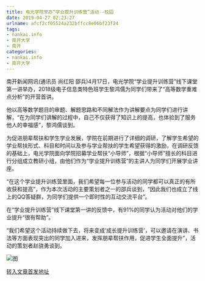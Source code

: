 ```yaml
---
title: 电光学院举办“学业提升训练营”活动--校园
date: 2019-04-27 02:23:27
urlname: afcf2cf05524a232bffcc8e06bf23f24
tags: 
- nankai.info
- 南开大学
- 南开
categories:
- nankai.info
- 南开大学
---
```


南开新闻网讯(通讯员 尚红阳 邵兵)4月17日，电光学院“学业提升训练营”线下课堂第一讲举办，2018级电子信息类特色班学生黎鸿儒为同学们带来了“高等数学重难点分析”的开营首讲。

他以高等数学题目的审题、解题思路和不同解法作为讲解要点为同学们进行讲解，“在为同学们讲解的过程中，自己不仅获得了知识上的提高，也体验到了服务他人的幸福感”，黎鸿儒谈到。

为促进朋辈帮扶和学生学业发展，学院在前期进行了详细的调研，了解学生希望的学业帮扶形式、科目和时间以及参与学业帮扶的学生希望获得的激励，在调研反馈的基础上，电光学院面向学院招募学业帮扶“小导师”，根据“小导师”擅长的科目进行分组成立教研小组，由他们作为“学业提升训练营”的主讲人为同学们开展学业讲座。

“在这个学业提升训练营里面，我们希望每一位参与活动的同学都可以真正的有所收获和提高”，作为本次活动的主要策划者之一的邵兵谈到，“因此我们也成立了线上的QQ答疑群，为同学们提供一个即时性的互动交流平台”。

在“学业提升训练营”线下课堂第一讲的反馈中，有91%的同学认为活动对他们的学业提升“很有帮助”。

“我们希望这个活动持续做下去，将来变成‘成长提升训练营’，可以邀请在演讲、书法等方面表现突出的同学加入进来，发挥朋辈帮扶作用，促进学生全面提升”，活动的策划者赵骁勇谈到。

![图](http://news.nankai.edu.cn/pic/0/00/34/99/349984_405187.jpg)

[转入文章首发地址](http://news.nankai.edu.cn/qqxy/system/2019/04/19/000445854.shtml)